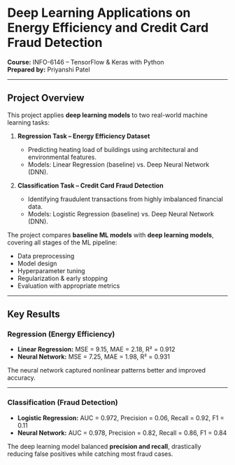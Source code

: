 # Deep Learning Applications on Energy Efficiency and Credit Card Fraud Detection

**Course:** INFO-6146 – TensorFlow & Keras with Python  
**Prepared by:** Priyanshi Patel

---

## Project Overview
This project applies **deep learning models** to two real-world machine learning tasks:  

1. **Regression Task – Energy Efficiency Dataset**  
   - Predicting heating load of buildings using architectural and environmental features.  
   - Models: Linear Regression (baseline) vs. Deep Neural Network (DNN).  

2. **Classification Task – Credit Card Fraud Detection**  
   - Identifying fraudulent transactions from highly imbalanced financial data.  
   - Models: Logistic Regression (baseline) vs. Deep Neural Network (DNN).  

The project compares **baseline ML models** with **deep learning models**, covering all stages of the ML pipeline:  
- Data preprocessing  
- Model design  
- Hyperparameter tuning  
- Regularization & early stopping  
- Evaluation with appropriate metrics  

---

## Key Results
### Regression (Energy Efficiency)
- **Linear Regression:** MSE = 9.15, MAE = 2.18, R² = 0.912  
- **Neural Network:** MSE = 7.25, MAE = 1.98, R² = 0.931  

The neural network captured nonlinear patterns better and improved accuracy.  

---

### Classification (Fraud Detection)
- **Logistic Regression:** AUC = 0.972, Precision = 0.06, Recall = 0.92, F1 = 0.11  
- **Neural Network:** AUC = 0.978, Precision = 0.82, Recall = 0.86, F1 = 0.84  

The deep learning model balanced **precision and recall**, drastically reducing false positives while catching most fraud cases.  
